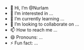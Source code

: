 - 👋 Hi, I’m @Nurlam
- 👀 I’m interested in ...
- 🌱 I’m currently learning ...
- 💞️ I’m looking to collaborate on ...
- 📫 How to reach me ...
- 😄 Pronouns: ...
- ⚡ Fun fact: ...

<!---
Nurlam/Nurlam is a ✨ special ✨ repository because its `README.md` (this file) appears on your GitHub profile.
You can click the Preview link to take a look at your changes.
--->
